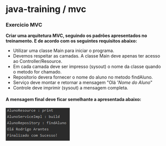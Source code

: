 # java-training / mvc

### Exercicio MVC
**Criar uma arquitetura MVC, seguindo os padrões apresentados no treinamento. E de acordo com os seguintes requisitos abaixo:**

* Utilizar uma classe Main para iniciar o programa.
* Devemos respeitar as camadas. A classe Main deve apenas ter acesso ao Controller/Resource.
* Em cada camada deve ser impresso (sysout) o nome da classe quando o metodo for chamado.
* Repositorio devera fornecer o nome do aluno no metodo findAluno.
* Serviço deve montar e retornar a mensagem "Olá '_Nome do Aluno_"
* Controle deve imprimir (sysout) a mensagem completa.

#### A mensagem final deve ficar semelhante a apresentada abaixo:
![Mensagem Final](mvc.png)
